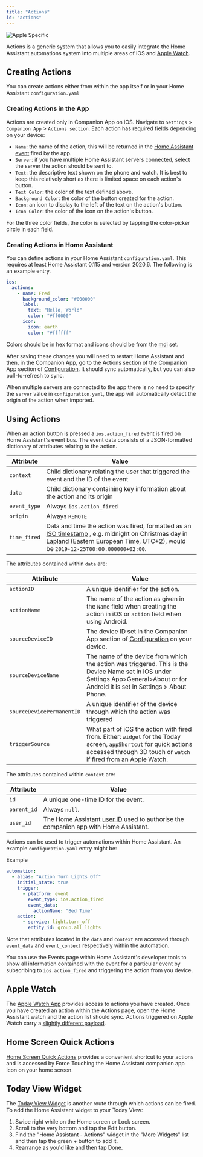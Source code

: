 ```yaml
---
title: "Actions"
id: "actions"
---
```


![Apple](/assets/apple.svg) Specific

Actions is a generic system that allows you to easily integrate the Home Assistant automations system into multiple areas of iOS and [Apple Watch](/apple-watch/apple-watch.md).

## Creating Actions

You can create actions either from within the app itself or in your Home Assistant `configuration.yaml`

### Creating Actions in the App

Actions are created only in Companion App on iOS. Navigate to `Settings` > `Companion App` > `Actions section`. Each action has required fields depending on your device:

- `Name`: the name of the action, this will be returned in the [Home Assistant event](https://www.home-assistant.io/docs/configuration/events/) fired by the app.
- `Server`: if you have multiple Home Assistant servers connected, select the server the action should be sent to.
- `Text`: the descriptive text shown on the phone and watch. It is best to keep this relatively short as there is limited space on each action's button.
- `Text Color`: the color of the text defined above.
- `Background Color`: the color of the button created for the action.
- `Icon`: an icon to display to the left of the text on the action's button.
- `Icon Color`: the color of the icon on the action's button.

For the three color fields, the color is selected by tapping the color-picker circle in each field.

### Creating Actions in Home Assistant

You can define actions in your Home Assistant `configuration.yaml`. This requires at least Home Assistant 0.115 and version 2020.6. The following is an example entry.

```yaml
ios:
  actions:
    - name: Fred
      background_color: "#000000"
      label:
        text: "Hello, World"
        color: "#ff0000"
      icon:
        icon: earth
        color: "#ffffff"
```

Colors should be in hex format and icons should be from the [mdi](https://materialdesignicons.com/) set.

After saving these changes you will need to restart Home Assistant and then, in the Companion App, go to the Actions section of the Companion App section of [Configuration](https://my.home-assistant.io/redirect/config/). It should sync automatically, but you can also pull-to-refresh to sync.

When multiple servers are connected to the app there is no need to specify the `server` value in `configuration.yaml`, the app will automatically detect the origin of the action when imported.

## Using Actions

When an action button is pressed a `ios.action_fired` event is fired on Home Assistant's event bus. The event data consists of a JSON-formatted dictionary of attributes relating to the action.

| Attribute    | Value                                                                                                                                                                                                                             |
| ------------ | --------------------------------------------------------------------------------------------------------------------------------------------------------------------------------------------------------------------------------- |
| `context`    | Child dictionary relating the user that triggered the event and the ID of the event                                                                                                                                               |
| `data`       | Child dictionary containing key information about the action and its origin                                                                                                                                                       |
| `event_type` | Always `ios.action_fired`                                                                                                                                                                                                         |
| `origin`     | Always `REMOTE`                                                                                                                                                                                                                   |
| `time_fired` | Data and time the action was fired, formatted as an [ISO timestamp](https://en.wikipedia.org/wiki/ISO_8601) , e.g. midnight on Christmas day in Lapland (Eastern European Time, UTC+2), would be `2019-12-25T00:00.000000+02:00`. |

The attributes contained within `data` are:

| Attribute | Value |
| ------ | ------ |
| `actionID` | A unique identifier for the action. |
| `actionName` | The name of the action as given in the `Name` field when creating the action in iOS or `action` field when using Android. |
| `sourceDeviceID` | The device ID set in the Companion App section of [Configuration](https://my.home-assistant.io/redirect/config/) on your device. |
| `sourceDeviceName` | The name of the device from which the action was triggered. This is the Device Name set in iOS under Settings App>General>About or for Android it is set in Settings > About Phone. |
| `sourceDevicePermanentID` | A unique identifier of the device through which the action was triggered |
| `triggerSource` | What part of iOS the action with fired from. Either: `widget` for the Today screen, `appShortcut` for quick actions accessed through 3D touch or `watch` if fired from an Apple Watch. |

The attributes contained within `context` are:

| Attribute   | Value                                                                                                                                                   |
| ----------- | ------------------------------------------------------------------------------------------------------------------------------------------------------- |
| `id`        | A unique one-time ID for the event.                                                                                                                     |
| `parent_id` | Always `null`.                                                                                                                                          |
| `user_id`   | The Home Assistant [user ID](https://www.home-assistant.io/docs/authentication/#user-accounts) used to authorise the companion app with Home Assistant. |

Actions can be used to trigger automations within Home Assistant. An example `configuration.yaml` entry might be:

Example

```yaml
automation:
  - alias: "Action Turn Lights Off"
    initial_state: true
    trigger:
      - platform: event
        event_type: ios.action_fired
        event_data:
          actionName: "Bed Time"
    action:
      - service: light.turn_off
        entity_id: group.all_lights
```

Note that attributes located in the `data` and `context` are accessed through `event_data` and `event_context` respectively within the automation.

You can use the Events page within Home Assistant's developer tools to show all information contained with the event for a particular event by subscribing to `ios.action_fired` and triggering the action from you device.

## Apple Watch

The [Apple Watch App](/apple-watch/apple-watch.md) provides access to actions you have created. Once you have created an action within the Actions page, open the Home Assistant watch and the action list should sync. Actions triggered on Apple Watch carry a [slightly different payload](/apple-watch/actions.md).

## Home Screen Quick Actions

[Home Screen Quick Actions](https://support.apple.com/en-au/guide/iphone/iphcc8f419db/ios) provides a convenient shortcut to your actions and is accessed by Force Touching the Home Assistant companion app icon on your home screen.

## Today View Widget

The [Today View Widget](https://support.apple.com/en-gb/HT207122) is another route through which actions can be fired. To add the Home Assistant widget to your Today View:

1.  Swipe right while on the Home screen or Lock screen.
2.  Scroll to the very bottom and tap the Edit button.
3.  Find the "Home Assistant - Actions" widget in the "More Widgets" list and then tap the green + button to add it.
4.  Rearrange as you'd like and then tap Done.
